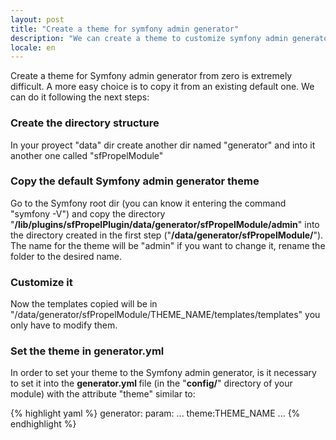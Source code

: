 ```yaml
---
layout: post
title: "Create a theme for symfony admin generator"
description: "We can create a theme to customize symfony admin generator interface"
locale: en
---
```


Create a theme for Symfony admin generator from zero is extremely difficult. A more easy choice is to copy it from an existing default one. We can do it following the next steps:

### Create the directory structure
In your proyect "data" dir create another dir named "generator" and into it another one called "sfPropelModule"

### Copy the default Symfony admin generator theme
Go to the Symfony root dir (you can know it entering the command "symfony -V") and copy the directory "**/lib/plugins/sfPropelPlugin/data/generator/sfPropelModule/admin**" into the directory created in the first step ("**/data/generator/sfPropelModule/**").
The name for the theme will be "admin" if you want to change it, rename the folder to the desired name.

### Customize it
Now the templates copied will be in "/data/generator/sfPropelModule/THEME_NAME/templates/templates" you only have to modify them.

### Set the theme in generator.yml
In order to set your theme to the Symfony admin generator, is it necessary to set it into the <strong>generator.yml </strong>file (in the "**config/**" directory of your module) with the attribute "theme" similar to:

{% highlight yaml %}
generator:
  param:
    ...
    theme:THEME_NAME
    ...
{% endhighlight %}
